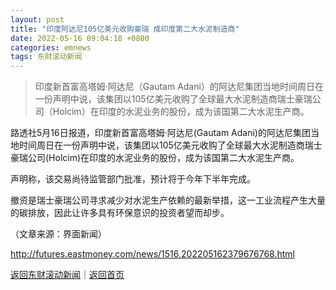 ```yaml
---
layout: post
title: "印度阿达尼105亿美元收购豪瑞 成印度第二大水泥制造商"
date: 2022-05-16 09:04:18 +0800
categories: emnews
tags: 东财滚动新闻
---
```

> 印度新首富高塔姆·阿达尼（Gautam Adani）的阿达尼集团当地时间周日在一份声明中说，该集团以105亿美元收购了全球最大水泥制造商瑞士豪瑞公司（Holcim）在印度的水泥业务的股份，成为该国第二大水泥生产商。

<p>路透社5月16日报道，印度新首富高塔姆·阿达尼(Gautam Adani)的阿达尼集团当地时间周日在一份声明中说，该集团以105亿美元收购了全球最大水泥制造商瑞士豪瑞公司(Holcim)在印度的水泥业务的股份，成为该国第二大水泥生产商。</p><p>声明称，该交易尚待监管部门批准，预计将于今年下半年完成。</p><p>撤资是瑞士豪瑞公司寻求减少对水泥生产依赖的最新举措，这一工业流程产生大量的碳排放，因此让许多具有环保意识的投资者望而却步。</p><p class="em_media">（文章来源：界面新闻）</p>

<http://futures.eastmoney.com/news/1516,202205162379676768.html>

[返回东财滚动新闻](//finews.withounder.com/emnews/)｜[返回首页](//finews.withounder.com/)